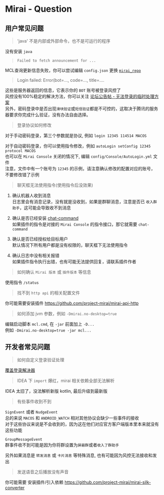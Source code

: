 # Mirai - Question

## 用户常见问题

> 'java' 不是内部或外部命令，也不是可运行的程序

没有安装 `java`

> `Failed to fetch announcement for ...`

MCL查询更新信息失败，你可以尝试编辑 `config.json` 更换 [`mirai_repo`](https://github.com/project-mirai/mirai-repo-mirror#%E4%BB%93%E5%BA%93%E9%95%9C%E5%83%8F)

> Login failed: Error(bot=..., code=..., title=....

这些是服务器返回的信息，它表示你的 `BOT` 账号被登录风控了  
风控没有100%稳定的解决方法，你可以关注 [论坛公告帖 - 无法登录的临时处理方案](https://mirai.mamoe.net/topic/223)  
另外，密码登录中是否出现`滑块验证`或`短信验证`都是不可控的，这取决于腾讯的服务器要求你完成什么验证，没有办法自由选择。

> 登录协议如何修改

对于手动密码登录，第三个参数就是协议, 例如 `login 12345 114514 MACOS`  

对于自动密码登录，你可以使用指令修改，例如 `autoLogin setConfig 12345 protocol MACOS`  
也可以在 `Mirai Console` 关闭的情况下, 编辑 `config/Console/AutoLogin.yml` 文件  
注意，文件中有一个账号为 `12345` 的示例，请注意确认修改的配置对应的账号，不要修改错了示例

> 聊天框无法使用指令(使用指令后没效果)

1. 确认机器人收到消息  
   日志里会有消息记录，没有就是没收到，如果是群聊消息，注意是否已 `收入群助手`，这可能会导致收不到消息

2. 确认是否已经安装 [chat-command](https://github.com/project-mirai/chat-command/releases/download/v0.6.0/chat-command-0.6.0.mirai2.jar)  
   如果插件的指令是对接的 `Mirai Console` 的指令接口，那它就需要 `chat-command`

3. 确认是否已经授权给目标用户  
   默认情况下所有用户都是没有权限的，聊天框下无法使用指令

4. 确认日志中没有相关报错  
   如果插件指令执行出错，也有可能无法提供回复，请联系插件作者

> 如何确认 `Mirai 版本` 或 `插件版本` 等信息

使用指令 `/status` 

> 找不到 `http api` 的相关配置文件

你可能需要安装插件 https://github.com/project-mirai/mirai-api-http

> 如何添加 jvm 参数，例如 `-Dmirai.no-desktop=true`

编辑启动脚本 `mcl.cmd`, 在 `-jar` 前面加上 `-D...`  
例如 `-Dmirai.no-desktop=true -jar mcl...`

## 开发者常见问题

> 如何自定义登录验证处理

[覆盖登录解决器](https://github.com/mamoe/mirai/blob/dev/docs/Bots.md#%E8%A6%86%E7%9B%96%E7%99%BB%E5%BD%95%E8%A7%A3%E5%86%B3%E5%99%A8)

> IDEA 下 `import` 爆红，mirai 相关依赖全部无法解析

IDEA 太旧了，没法解析新版 kotlin, 最后升级到最新版

> 有些事件收到不到

`SignEvent` 或者 `NudgeEvent`  
总的来说 `MACOS` 和 `ANDROID_WATCH` 相对其他协议会缺少一些事件的接收  
对于这些协议来说是不会收到的，因为这在他们对应官方客户端版本里本来就没有这些功能

`GroupMessageEvent`  
群事件收不到可能是因为你将群设置为`屏蔽群`或者`收入了群助手`

另外如果消息是 `转发消息` 或 `卡片消息` 等特殊消息, 也有可能因为风控无法接收和发出

> 发送语音之后播放没有声音

你可能需要 安装插件/引入依赖 https://github.com/project-mirai/mirai-silk-converter
